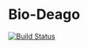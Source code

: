 # Bio-Deago

[![Build Status](https://travis-ci.org/vaofford/deago.svg?branch=master)](https://travis-ci.org/vaofford/deago)
